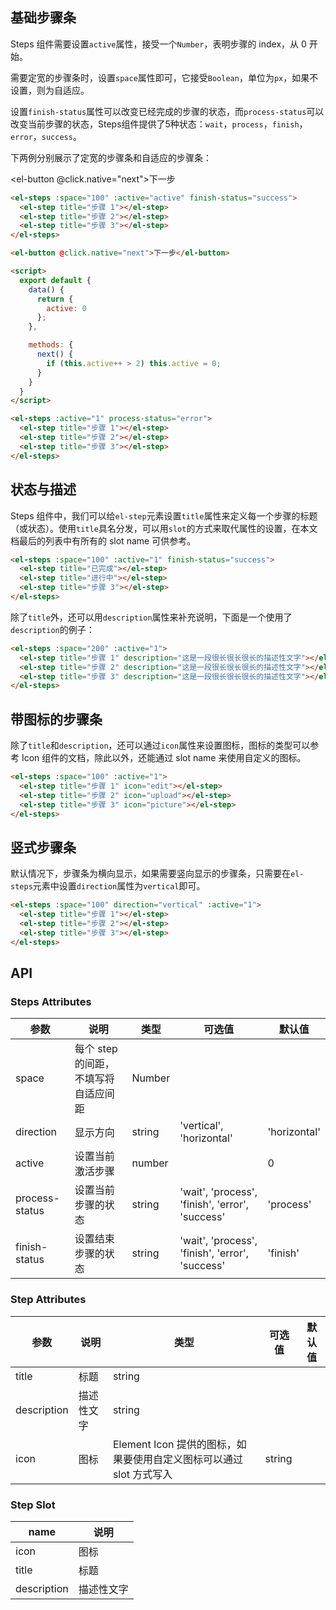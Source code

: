 ## 基础步骤条

Steps 组件需要设置`active`属性，接受一个`Number`，表明步骤的 index，从 0 开始。

需要定宽的步骤条时，设置`space`属性即可，它接受`Boolean`，单位为`px`，如果不设置，则为自适应。

设置`finish-status`属性可以改变已经完成的步骤的状态，而`process-status`可以改变当前步骤的状态，Steps组件提供了5种状态：`wait`，`process`，`finish`，`error`，`success`。

下两例分别展示了定宽的步骤条和自适应的步骤条：

<el-steps :space="100" :active="active" finish-status="success">
  <el-step title="步骤 1"></el-step>
  <el-step title="步骤 2"></el-step>
  <el-step title="步骤 3"></el-step>
</el-steps>

<el-button @click.native="next">下一步</el-button>

<script>
  export default {
    data() {
      return {
        active: 0
      };
    },

    methods: {
      next() {
        if (this.active++ > 2) this.active = 0;
      }
    }
  }
</script>

```html
<el-steps :space="100" :active="active" finish-status="success">
  <el-step title="步骤 1"></el-step>
  <el-step title="步骤 2"></el-step>
  <el-step title="步骤 3"></el-step>
</el-steps>

<el-button @click.native="next">下一步</el-button>

<script>
  export default {
    data() {
      return {
        active: 0
      };
    },

    methods: {
      next() {
        if (this.active++ > 2) this.active = 0;
      }
    }
  }
</script>
```

<el-steps :active="1" process-status="error">
  <el-step title="步骤 1"></el-step>
  <el-step title="步骤 2"></el-step>
  <el-step title="步骤 3"></el-step>
</el-steps>

```html
<el-steps :active="1" process-status="error">
  <el-step title="步骤 1"></el-step>
  <el-step title="步骤 2"></el-step>
  <el-step title="步骤 3"></el-step>
</el-steps>
```

## 状态与描述

Steps 组件中，我们可以给`el-step`元素设置`title`属性来定义每一个步骤的标题（或状态）。使用`title`具名分发，可以用`slot`的方式来取代属性的设置，在本文档最后的列表中有所有的 slot name 可供参考。

<el-steps :space="100" :active="1" finish-status="success">
  <el-step title="已完成"></el-step>
  <el-step title="进行中"></el-step>
  <el-step title="步骤 3"></el-step>
</el-steps>

```html
<el-steps :space="100" :active="1" finish-status="success">
  <el-step title="已完成"></el-step>
  <el-step title="进行中"></el-step>
  <el-step title="步骤 3"></el-step>
</el-steps>
```

除了`title`外，还可以用`description`属性来补充说明，下面是一个使用了`description`的例子：

<el-steps :space="200" :active="1">
  <el-step title="步骤 1" description="这是一段很长很长很长的描述性文字"></el-step>
  <el-step title="步骤 2" description="这是一段很长很长很长的描述性文字"></el-step>
  <el-step title="步骤 3" description="这是一段很长很长很长的描述性文字"></el-step>
</el-steps>

```html
<el-steps :space="200" :active="1">
  <el-step title="步骤 1" description="这是一段很长很长很长的描述性文字"></el-step>
  <el-step title="步骤 2" description="这是一段很长很长很长的描述性文字"></el-step>
  <el-step title="步骤 3" description="这是一段很长很长很长的描述性文字"></el-step>
</el-steps>
```

## 带图标的步骤条

除了`title`和`description`，还可以通过`icon`属性来设置图标，图标的类型可以参考 Icon 组件的文档，除此以外，还能通过 slot name 来使用自定义的图标。

<el-steps :space="100" :active="1">
  <el-step title="步骤 1" icon="edit"></el-step>
  <el-step title="步骤 2" icon="upload"></el-step>
  <el-step title="步骤 3" icon="picture"></el-step>
</el-steps>

```html
<el-steps :space="100" :active="1">
  <el-step title="步骤 1" icon="edit"></el-step>
  <el-step title="步骤 2" icon="upload"></el-step>
  <el-step title="步骤 3" icon="picture"></el-step>
</el-steps>
```

## 竖式步骤条

默认情况下，步骤条为横向显示，如果需要竖向显示的步骤条，只需要在`el-steps`元素中设置`direction`属性为`vertical`即可。

<el-steps :space="100" direction="vertical" :active="1">
  <el-step title="步骤 1"></el-step>
  <el-step title="步骤 2"></el-step>
  <el-step title="步骤 3"></el-step>
</el-steps>

```html
<el-steps :space="100" direction="vertical" :active="1">
  <el-step title="步骤 1"></el-step>
  <el-step title="步骤 2"></el-step>
  <el-step title="步骤 3"></el-step>
</el-steps>
```

## API

### Steps Attributes

| 参数      | 说明    | 类型      | 可选值       | 默认值   |
|---------- |-------- |---------- |-------------  |-------- |
| space | 每个 step 的间距，不填写将自适应间距 | Number | | |
| direction | 显示方向 | string | 'vertical', 'horizontal' | 'horizontal' |
| active | 设置当前激活步骤  | number | | 0 |
| process-status | 设置当前步骤的状态 | string | 'wait', 'process', 'finish', 'error', 'success' | 'process' |
| finish-status | 设置结束步骤的状态 | string | 'wait', 'process', 'finish', 'error', 'success' | 'finish' |

### Step Attributes
| 参数      | 说明    | 类型      | 可选值       | 默认值   |
|---------- |-------- |---------- |-------------  |-------- |
| title | 标题 | string | | |
| description | 描述性文字 | string | | |
| icon | 图标 | Element Icon 提供的图标，如果要使用自定义图标可以通过 slot 方式写入 | string | |

### Step Slot
| name | 说明  |
|----|----|
| icon | 图标 |
| title | 标题 |
| description | 描述性文字 |
